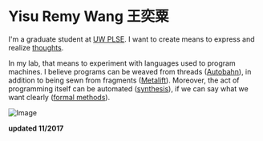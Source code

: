 Yisu Remy Wang 王奕粟
=========

I'm a graduate student at [UW PLSE](http://uwplse.org/). I want to create means
to express and
realize [thoughts](http://www.tractatuslogico-philosophicus.com/).

In my lab, that means to experiment with languages used to program machines. I
believe programs can be weaved from threads
([Autobahn](https://doi.org/10.1145/2976002.2976009)), in addition to being sewn
from fragments ([Metalift](http://metalift.uwplse.org)). Moreover, the act of
programming itself can be automated
([synthesis](http://dx.doi.org/10.1561/2500000010)), if we can say what we want
clearly ([formal methods](https://www.ncatlab.org/nlab/show/HomePage)).

![Image][1]

[1]: wishtree.jpg

**updated 11/2017**
